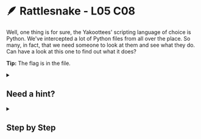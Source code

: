 # 🪶 Rattlesnake - L05 C08

Well, one thing is for sure, the Yakoottees' scripting language of choice is Python. We've intercepted a lot of Python files from all over the place. So many, in fact, that we need someone to look at them and see what they do. Can have a look at this one to find out what it does?

**Tip:** The flag is in the file.

<details><summary>

## Need a hint?</summary>

> 💡 Hint: Did you run the python file without knowing what it does? Oops. Maybe just take a look at the source code first.

</details>

<details><summary>

## Step by Step</summary>

- Open the python file with any text editor
  - ex. VS Code, Notepad++, etc.

```python
from sys import argv

# THE FLAG IS: [REDACTED]
print("Deleting " + argv[0])
remove(argv[0])
```

- The flag is in the 4th line of the program, commented out

</details>
